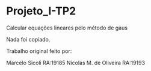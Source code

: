 # Projeto_I-TP2
Calcular equações lineares pelo método de gaus

Nada foi copiado.

Trabalho original feito por:

Marcelo Sicoli           RA:19185
Nícolas M. de Oliveira   RA:19193

